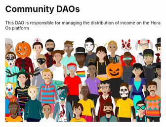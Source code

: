 # Community DAOs

This DAO is responsible for managing the distribution of income on the Hora Os platform

![](../../.gitbook/assets/decentraland-avatar-screenshot.jpg)

